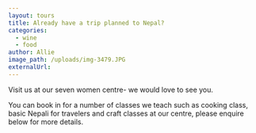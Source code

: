 ```yaml
---
layout: tours
title: Already have a trip planned to Nepal?
categories:
  - wine
  - food
author: Allie
image_path: /uploads/img-3479.JPG
externalUrl:
---
```



Visit us at our seven women centre- we would love to see you.&nbsp;

You can book in for a number of classes we teach such as cooking class, basic Nepali for travelers and craft classes at our centre, please enquire below for more details.&nbsp;